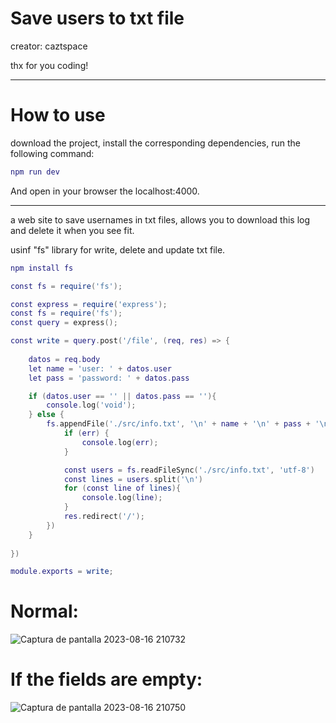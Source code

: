 # Save users to txt file

creator: caztspace

thx for you coding!

_____
# How to use

download the project, install the corresponding dependencies, run the following command:

```lua
npm run dev
```

And open in your browser the localhost:4000.
______
a web site to save usernames in txt files, allows you to download this log and delete it when you see fit.

usinf "fs" library for write, delete and update txt file.

```lua
npm install fs

const fs = require('fs');
```

```lua
const express = require('express');
const fs = require('fs');
const query = express();

const write = query.post('/file', (req, res) => {
    
    datos = req.body
    let name = 'user: ' + datos.user 
    let pass = 'password: ' + datos.pass

    if (datos.user == '' || datos.pass == ''){
        console.log('void');
    } else {
        fs.appendFile('./src/info.txt', '\n' + name + '\n' + pass + '\n', (err) => {
            if (err) {
                console.log(err);
            }

            const users = fs.readFileSync('./src/info.txt', 'utf-8')
            const lines = users.split('\n')
            for (const line of lines){
                console.log(line);
            }
            res.redirect('/');
        })
    }
    
})

module.exports = write;
```

# Normal:

![Captura de pantalla 2023-08-16 210732](https://github.com/catzSpace/text_file/assets/133279982/86bb2957-ff79-41cd-928b-e9b5f7ae1f3e)

# If the fields are empty:

![Captura de pantalla 2023-08-16 210750](https://github.com/catzSpace/text_file/assets/133279982/5eeed57d-f39b-4a4a-861a-2e9d308c1436)
